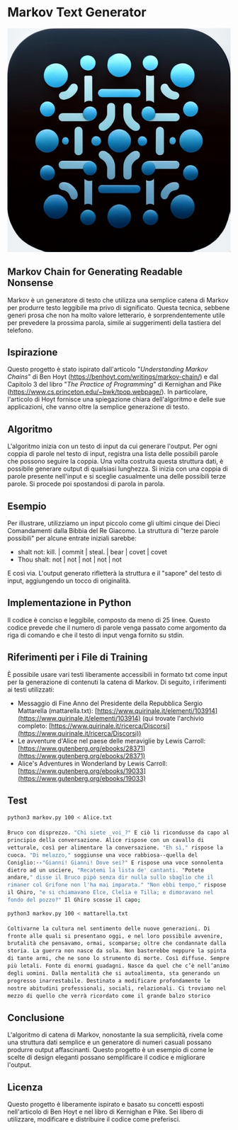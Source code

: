 # Markov Text Generator

![Logo Markov Text Generator](logo.jpg)

## Markov Chain for Generating Readable Nonsense
Markov è un generatore di testo che utilizza una semplice catena di Markov per produrre testo leggibile ma privo di significato.
Questa tecnica, sebbene generi prosa che non ha molto valore letterario, è sorprendentemente utile per prevedere la prossima parola, simile ai suggerimenti della tastiera del telefono.

## Ispirazione
Questo progetto è stato ispirato dall'articolo "_Understanding Markov Chains_" di Ben Hoyt (https://benhoyt.com/writings/markov-chain/) e dal Capitolo 3 del libro "_The Practice of Programming_" di Kernighan and Pike (https://www.cs.princeton.edu/~bwk/tpop.webpage/). In particolare, l'articolo di Hoyt fornisce una spiegazione chiara dell'algoritmo e delle sue applicazioni, che vanno oltre la semplice generazione di testo.

## Algoritmo
L'algoritmo inizia con un testo di input da cui generare l'output. Per ogni coppia di parole nel testo di input, registra una lista delle possibili parole che possono seguire la coppia. Una volta costruita questa struttura dati, è possibile generare output di qualsiasi lunghezza. Si inizia con una coppia di parole presente nell'input e si sceglie casualmente una delle possibili terze parole. Si procede poi spostandosi di parola in parola.

## Esempio
Per illustrare, utilizziamo un input piccolo come gli ultimi cinque dei Dieci Comandamenti dalla Bibbia del Re Giacomo. La struttura di "terze parole possibili" per alcune entrate iniziali sarebbe:

- shalt not: kill. | commit | steal. | bear | covet | covet
- Thou shalt: not | not | not | not | not

E così via. L'output generato rifletterà la struttura e il "sapore" del testo di input, aggiungendo un tocco di originalità.

## Implementazione in Python
Il codice è conciso e leggibile, composto da meno di 25 linee. Questo codice prevede che il numero di parole venga passato come argomento da riga di comando e che il testo di input venga fornito su stdin.

## Riferimenti per i File di Training
È possibile usare vari testi liberamente accessibili in formato txt come input per la generazione di contenuti la catena di Markov. Di seguito, i riferimenti ai testi utilizzati:

- Messaggio di Fine Anno del Presidente della Repubblica Sergio Mattarella (mattarella.txt): [https://www.quirinale.it/elementi/103914](https://www.quirinale.it/elementi/103914) (qui trovate l'archivio completo: [https://www.quirinale.it/ricerca/Discorsi](https://www.quirinale.it/ricerca/Discorsi))
- Le avventure d'Alice nel paese delle meraviglie by Lewis Carroll: [https://www.gutenberg.org/ebooks/28371](https://www.gutenberg.org/ebooks/28371)
- Alice's Adventures in Wonderland by Lewis Carroll: [https://www.gutenberg.org/ebooks/19033](https://www.gutenberg.org/ebooks/19033)

## Test

```bash
python3 markov.py 100 < Alice.txt

Bruco con disprezzo. "Chi siete _voi_?" E ciò li ricondusse da capo al
principio della conversazione. Alice rispose con un cavallo di
vetturale, così per alimentare la conversazione. "Eh sì," rispose la
cuoca. "Di melazzo," soggiunse una voce rabbiosa--quella del
Coniglio:--"Gianni! Gianni! Dove sei?" E rispose una voce sonnolenta
dietro ad un usciere, "Recatemi la lista de' cantanti. "Potete
andare," disse il Bruco pipò senza dir nulla sullo sbaglio che il
rimaner col Grifone non l'ha mai imparata." "Non ebbi tempo," rispose
il Ghiro, "e si chiamavano Elce, Clelia e Tilla; e dimoravano nel
fondo del pozzo?" Il Ghiro scosse il capo;
```

```bash
python3 markov.py 100 < mattarella.txt
  
Coltivarne la cultura nel sentimento delle nuove generazioni. Di
fronte alle quali si presentano oggi, e nel loro possibile avvenire,
brutalità che pensavamo, ormai, scomparse; oltre che condannate dalla
storia. La guerra non nasce da sola. Non basterebbe neppure la spinta
di tante armi, che ne sono lo strumento di morte. Così diffuse. Sempre
più letali. Fonte di enormi guadagni. Nasce da quel che c’è nell’animo
degli uomini. Dalla mentalità che si autoalimenta, sta generando un
progresso inarrestabile. Destinato a modificare profondamente le
nostre abitudini professionali, sociali, relazionali. Ci troviamo nel
mezzo di quello che verrà ricordato come il grande balzo storico
```

## Conclusione
L'algoritmo di catena di Markov, nonostante la sua semplicità, rivela come una struttura dati semplice e un generatore di numeri casuali possano produrre output affascinanti. Questo progetto è un esempio di come le scelte di design eleganti possano semplificare il codice e migliorare l'output.

## Licenza
Questo progetto è liberamente ispirato e basato su concetti esposti nell'articolo di Ben Hoyt e nel libro di Kernighan e Pike. Sei libero di utilizzare, modificare e distribuire il codice come preferisci.

